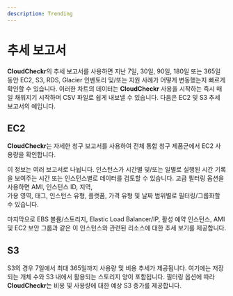 ```yaml
---
description: Trending
---
```


# 추세 보고서

**CloudCheckr**의 추세 보고서를 사용하면 지난 7일, 30일, 90일, 180일 또는 365일 동안 EC2, S3, RDS, Glacier 인벤토리 및/또는 지원 사례가 어떻게 변동했는지 빠르게 확인할 수 있습니다. 이러한 차트의 데이터는 **CloudCheckr** 사용을 시작하는 즉시 매일 채워지기 시작하며 CSV 파일로 쉽게 내보낼 수 있습니다. 다음은 EC2 및 S3 추세 보고서의 예입니다.

## EC2 <a href="#ec2" id="ec2"></a>

**CloudCheckr**는 자세한 청구 보고서를 사용하여 전체 통합 청구 제품군에서 EC2 사용량을 확인합니다.

이 정보는 여러 보고서로 나뉩니다. 인스턴스가 시간별 및/또는 일별로 실행된 시간 기록을 보여주는 시간 또는 인스턴스별로 데이터를 검토할 수 있습니다. 고급 필터링 옵션을 사용하면 AMI, 인스턴스 ID, 지역, \
가용 영역, 태그, 인스턴스 유형, 플랫폼, 가격 유형 및 날짜 범위별로 필터링/그룹화할 수 있습니다.

마지막으로 EBS 볼륨/스토리지, Elastic Load Balancer/IP, 활성 예약 인스턴스, AMI 및 EC2 보안 그룹과 같은 이 인스턴스와 관련된 리소스에 대한 추세 보기를 제공합니다.

## S3 <a href="#s3" id="s3"></a>

S3의 경우 7일에서 최대 365일까지 사용량 및 비용 추세가 제공됩니다. 여기에는 저장되는 개체 수와 S3 내에서 활용되는 스토리지 양이 포함됩니다. 필터링 옵션에 따라 **CloudCheckr**는 비용 및 사용량에 대한 예상 S3 증가를 제공합니다.
